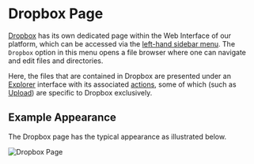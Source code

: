 # Dropbox Page

[Dropbox](../dropbox.md) has its own dedicated page within the Web Interface of our platform, which can be accessed via the [left-hand sidebar menu](../../ui/left-sidebar.md). The `Dropbox` option in this menu opens a file browser where one can navigate and edit files and directories.

Here, the files that are contained in Dropbox are presented under an [Explorer](explorer.md) interface with its associated [actions](../actions/overview.md), some of which (such as [Upload](../actions/upload.md)) are specific to Dropbox exclusively.

## Example Appearance

The Dropbox page has the typical appearance as illustrated below.

![Dropbox Page](/images/data-in-objectstorage/dropbox-page.png "Dropbox Page")
